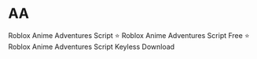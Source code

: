 # AA
Roblox Anime Adventures Script ⭐️ Roblox Anime Adventures Script Free ⭐️ Roblox Anime Adventures Script Keyless Download
